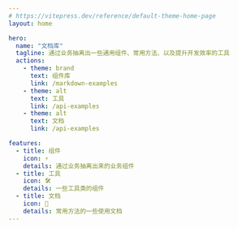 ```yaml
---
# https://vitepress.dev/reference/default-theme-home-page
layout: home

hero:
  name: "文档库"
  tagline: 通过业务抽离出一些通用组件、常用方法、以及提升开发效率的工具
  actions:
    - theme: brand
      text: 组件库
      link: /markdown-examples
    - theme: alt
      text: 工具
      link: /api-examples
    - theme: alt
      text: 文档
      link: /api-examples

features:
  - title: 组件
    icon: ⚡️ 
    details: 通过业务抽离出来的业务组件
  - title: 工具
    icon: 🛠️
    details: 一些工具类的组件
  - title: 文档
    icon: 📖
    details: 常用方法的一些使用文档
---
```


